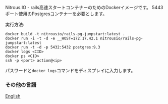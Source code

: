 Nitrous.IO - rails高速スタートコンテナーのためのDockerイメージです。
5443ポート使用のPostgresコンテナーを必要とします。

実行方法:

```
docker build -t nitrousio/rails-pg-jumpstart:latest .
docker run -i -t -d -e __HOST=172.17.42.1 nitrousio/rails-pg-jumpstart:latest
docker run -t -d -p 5432:5432 postgres:9.3
docker logs <CID>
docker ps <CID>
ssh -p <port> action@<ip>
```

パスワードと`docker logs`コマンドをディスプレイに入力します。

### その他の言語

[English](https://github.com/nitrous-io/docker-rails-pg-jumpstart/blob/master/README.md)
